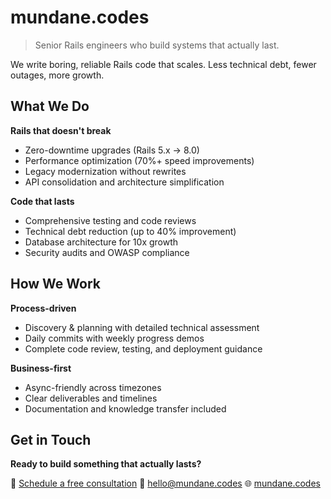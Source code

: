 # mundane.codes

  > Senior Rails engineers who build systems that actually last.

  We write boring, reliable Rails code that scales. Less technical debt, fewer outages, more growth.


  ## What We Do

  **Rails that doesn't break**
  - Zero-downtime upgrades (Rails 5.x → 8.0)
  - Performance optimization (70%+ speed improvements)
  - Legacy modernization without rewrites
  - API consolidation and architecture simplification

  **Code that lasts**
  - Comprehensive testing and code reviews
  - Technical debt reduction (up to 40% improvement)
  - Database architecture for 10x growth
  - Security audits and OWASP compliance

  ## How We Work

  **Process-driven**
  - Discovery & planning with detailed technical assessment
  - Daily commits with weekly progress demos
  - Complete code review, testing, and deployment guidance

  **Business-first**
  - Async-friendly across timezones
  - Clear deliverables and timelines
  - Documentation and knowledge transfer included

  ## Get in Touch

  **Ready to build something that actually lasts?**

  📅 [Schedule a free 
  consultation](https://calendly.com/ongaocharles/build-rails-systems-that-last-free-consultation)
  📧 [hello@mundane.codes](mailto:hello@mundane.codes)
  🌐 [mundane.codes](https://mundane.codes)
